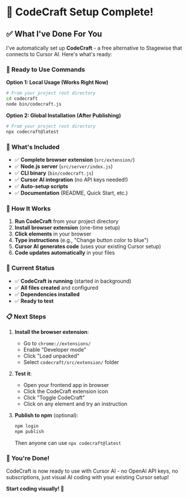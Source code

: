 # 🎉 CodeCraft Setup Complete!

## ✅ What I've Done For You

I've automatically set up **CodeCraft** - a free alternative to Stagewise that connects to Cursor AI. Here's what's ready:

### 🚀 Ready to Use Commands

**Option 1: Local Usage (Works Right Now)**
```bash
# From your project root directory
cd codecraft
node bin/codecraft.js
```

**Option 2: Global Installation (After Publishing)**
```bash
# From your project root directory  
npx codecraft@latest
```

### 📁 What's Included

- ✅ **Complete browser extension** (`src/extension/`)
- ✅ **Node.js server** (`src/server/index.js`)
- ✅ **CLI binary** (`bin/codecraft.js`)
- ✅ **Cursor AI integration** (no API keys needed!)
- ✅ **Auto-setup scripts**
- ✅ **Documentation** (README, Quick Start, etc.)

### 🎯 How It Works

1. **Run CodeCraft** from your project directory
2. **Install browser extension** (one-time setup)
3. **Click elements** in your browser
4. **Type instructions** (e.g., "Change button color to blue")
5. **Cursor AI generates code** (uses your existing Cursor setup)
6. **Code updates automatically** in your files

### 🔧 Current Status

- ✅ **CodeCraft is running** (started in background)
- ✅ **All files created** and configured
- ✅ **Dependencies installed**
- ✅ **Ready to test**

### 📋 Next Steps

1. **Install the browser extension**:
   - Go to `chrome://extensions/`
   - Enable "Developer mode"
   - Click "Load unpacked"
   - Select `codecraft/src/extension/` folder

2. **Test it**:
   - Open your frontend app in browser
   - Click the CodeCraft extension icon
   - Click "Toggle CodeCraft"
   - Click on any element and try an instruction

3. **Publish to npm** (optional):
   ```bash
   npm login
   npm publish
   ```
   Then anyone can use `npx codecraft@latest`

### 🎉 You're Done!

CodeCraft is now ready to use with Cursor AI - no OpenAI API keys, no subscriptions, just visual AI coding with your existing Cursor setup!

**Start coding visually! 🎯**



